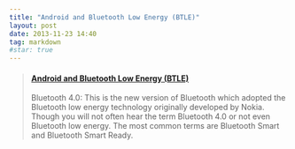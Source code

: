 ```yaml
---
title: "Android and Bluetooth Low Energy (BTLE)"
layout: post
date: 2013-11-23 14:40
tag: markdown
#star: true
---
```


<blockquote class="embedly-card" data-card-key="9cbfbe7946d843f48f49787f4853b30c"><h4><a href="https://www.quora.com/profile/Ashish-Ranjan-3/Posts/Android-and-Bluetooth-Low-Energy-BTLE?srid=5A7l">Android and Bluetooth Low Energy (BTLE)</a></h4><p>Bluetooth 4.0: This is the new version of Bluetooth which adopted the Bluetooth low energy technology originally developed by Nokia. Though you will not often hear the term Bluetooth 4.0 or not even Bluetooth low energy. The most common terms are Bluetooth Smart and Bluetooth Smart Ready.</p></blockquote>
<script async src="//cdn.embedly.com/widgets/platform.js" charset="UTF-8"></script>